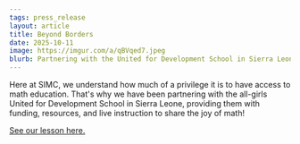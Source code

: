 ```yaml
---
tags: press_release
layout: article
title: Beyond Borders
date: 2025-10-11
image: https://imgur.com/a/qBVqed7.jpeg
blurb: Partnering with the United for Development School in Sierra Leone
---
```


Here at SIMC, we understand how much of a privilege it is to have access to math education. That's why we have been partnering with the all-girls United for Development School in Sierra Leone, providing them with funding, resources, and live instruction to share the joy of math!

[See our lesson here.](https://imgur.com/a/BNG3grY)

